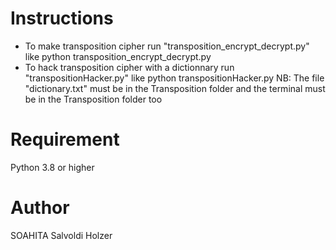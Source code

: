 # Instructions
- To make transposition cipher run "transposition_encrypt_decrypt.py" like python transposition_encrypt_decrypt.py
- To hack transposition cipher with a dictionnary run "transpositionHacker.py" like python transpositionHacker.py
NB: The file "dictionary.txt" must be in the Transposition folder and the terminal must be in the Transposition folder too

# Requirement
Python 3.8 or higher

# Author 
SOAHITA Salvoldi Holzer 
